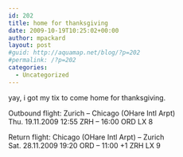 ```yaml
---
id: 202
title: home for thanksgiving
date: 2009-10-19T10:25:02+00:00
author: mpackard
layout: post
#guid: http://aquamap.net/blog/?p=202
#permalink: /?p=202
categories:
  - Uncategorized
---
```

yay, i got my tix to come home for thanksgiving.

Outbound flight: Zurich &#8211; Chicago (OHare Intl Arpt)  
Thu. 19.11.2009 12:55 ZRH &#8211; 16:00 ORD LX 8 

Return flight: Chicago (OHare Intl Arpt) &#8211; Zurich  
Sat. 28.11.2009 19:20 ORD &#8211; 11:00 +1 ZRH LX 9
